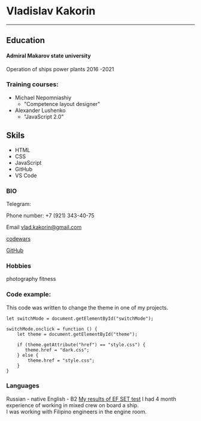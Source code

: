 # Vladislav Kakorin

---

## Education

#### Admiral Makarov state university

Operation of ships power plants
2016 -2021

### Training courses:

- Michael Nepomniashiy
  - "Competence layout designer"
- Alexander Lushenko
  - "JavaScript 2.0"

## Skils

- HTML
- CSS
- JavaScript
- GitHub
- VS Code

### BIO

Telegram:

Phone number: +7 (921) 343-40-75

Email vlad.kakorin@gmail.com

[codewars](https://www.codewars.com/users/myfavoriteme)

[GitHub](https://github.com/myfavoriteme)

### Hobbies

photography
fitness

### Code example:

This code was written to change the theme in one of my projects.

```
let switchMode = document.getElementById("switchMode");

switchMode.onclick = function () {
    let theme = document.getElementById("theme");

    if (theme.getAttribute("href") == "style.css") {
       theme.href = "dark.css";
    } else {
        theme.href = "style.css";
    }
}
```

### Languages

Russian - native
English - B2
[My results of EF SET test](https://www.efset.org/cert/PSmCmg)
I had 4 month experience of working in mixed crew on board a ship.  
I was working with Filipino engineers in the engine room.

